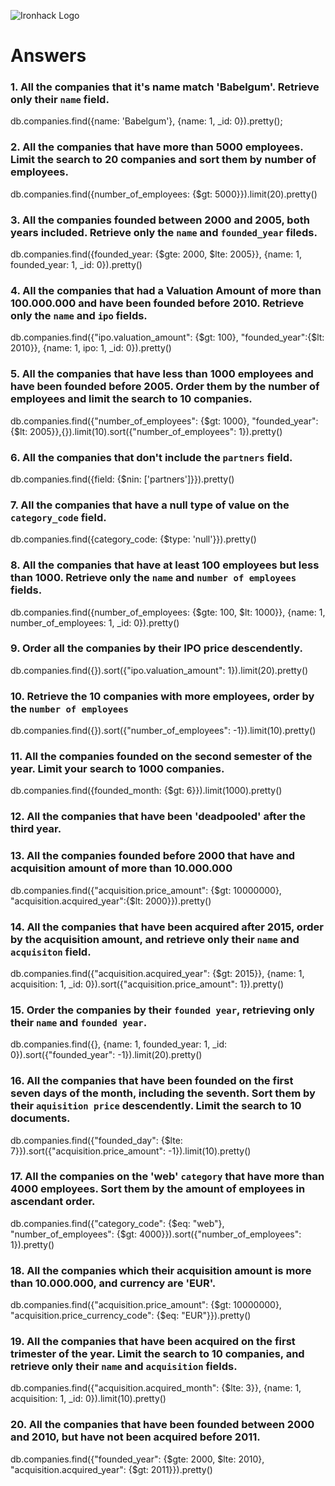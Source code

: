 ![Ironhack Logo](https://i.imgur.com/1QgrNNw.png)

# Answers

### 1. All the companies that it's name match 'Babelgum'. Retrieve only their `name` field.

db.companies.find({name: 'Babelgum'}, {name: 1, _id: 0}).pretty();

### 2. All the companies that have more than 5000 employees. Limit the search to 20 companies and sort them by **number of employees**.

db.companies.find({number_of_employees: {$gt: 5000}}).limit(20).pretty()

### 3. All the companies founded between 2000 and 2005, both years included. Retrieve only the `name` and `founded_year` fileds.

db.companies.find({founded_year: {$gte: 2000, $lte: 2005}}, {name: 1, founded_year: 1, _id: 0}).pretty()

### 4. All the companies that had a Valuation Amount of more than 100.000.000 and have been founded before 2010. Retrieve only the `name` and `ipo` fields.

db.companies.find({"ipo.valuation_amount": {$gt: 100}, "founded_year":{$lt: 2010}}, {name: 1, ipo: 1, _id: 0}).pretty()

### 5. All the companies that have less than 1000 employees and have been founded before 2005. Order them by the number of employees and limit the search to 10 companies.

db.companies.find({"number_of_employees": {$gt: 1000}, "founded_year": {$lt: 2005}},{}).limit(10).sort({"number_of_employees": 1}).pretty()



### 6. All the companies that don't include the `partners` field.

db.companies.find({field: {$nin: ['partners']}}).pretty()

### 7. All the companies that have a null type of value on the `category_code` field.

db.companies.find({category_code: {$type: 'null'}}).pretty()

### 8. All the companies that have at least 100 employees but less than 1000. Retrieve only the `name` and `number of employees` fields.

db.companies.find({number_of_employees: {$gte: 100, $lt: 1000}}, {name: 1, number_of_employees: 1, _id: 0}).pretty()

### 9. Order all the companies by their IPO price descendently.

db.companies.find({}).sort({"ipo.valuation_amount": 1}).limit(20).pretty()

### 10. Retrieve the 10 companies with more employees, order by the `number of employees`

db.companies.find({}).sort({"number_of_employees": -1}).limit(10).pretty()

### 11. All the companies founded on the second semester of the year. Limit your search to 1000 companies.

db.companies.find({founded_month: {$gt: 6}}).limit(1000).pretty()

### 12. All the companies that have been 'deadpooled' after the third year.

<!-- saímos porcausa do jogo do brasil, amamos vcs TA's. ass: Dax (mas a dani que escreveu) -->

### 13. All the companies founded before 2000 that have and acquisition amount of more than 10.000.000

db.companies.find({"acquisition.price_amount": {$gt: 10000000}, "acquisition.acquired_year":{$lt: 2000}}).pretty()

### 14. All the companies that have been acquired after 2015, order by the acquisition amount, and retrieve only their `name` and `acquisiton` field.

db.companies.find({"acquisition.acquired_year": {$gt: 2015}}, {name: 1, acquisition: 1, _id: 0}).sort({"acquisition.price_amount": 1}).pretty()

### 15. Order the companies by their `founded year`, retrieving only their `name` and `founded year`.

db.companies.find({}, {name: 1, founded_year: 1, _id: 0}).sort({"founded_year": -1}).limit(20).pretty()

### 16. All the companies that have been founded on the first seven days of the month, including the seventh. Sort them by their `aquisition price` descendently. Limit the search to 10 documents.

db.companies.find({"founded_day": {$lte: 7}}).sort({"acquisition.price_amount": -1}).limit(10).pretty()

### 17. All the companies on the 'web' `category` that have more than 4000 employees. Sort them by the amount of employees in ascendant order.

db.companies.find({"category_code": {$eq: "web"}, "number_of_employees": {$gt: 4000}}).sort({"number_of_employees": 1}).pretty()

### 18. All the companies which their acquisition amount is more than 10.000.000, and currency are 'EUR'.

db.companies.find({"acquisition.price_amount": {$gt: 10000000}, "acquisition.price_currency_code": {$eq: "EUR"}}).pretty()

### 19. All the companies that have been acquired on the first trimester of the year. Limit the search to 10 companies, and retrieve only their `name` and `acquisition` fields.

db.companies.find({"acquisition.acquired_month": {$lte: 3}}, {name: 1, acquisition: 1, _id: 0}).limit(10).pretty()

### 20. All the companies that have been founded between 2000 and 2010, but have not been acquired before 2011.

db.companies.find({"founded_year": {$gte: 2000, $lte: 2010}, "acquisition.acquired_year": {$gt: 2011}}).pretty()
